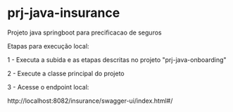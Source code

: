# prj-java-insurance
Projeto java springboot para precificacao de seguros

Etapas para execução local:

1 - Executa a subida e as etapas descritas no projeto "prj-java-onboarding"

2 - Execute a classe principal do projeto

3 - Acesse o endpoint local:


http://localhost:8082/insurance/swagger-ui/index.html#/

